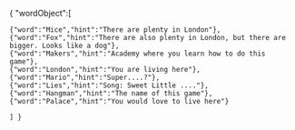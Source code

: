 { "wordObject":[ 

    {"word":"Mice","hint":"There are plenty in London"}, 
    {"word":"Fox","hint":"There are also plenty in London, but there are bigger. Looks like a dog"}, 
    {"word":"Makers","hint":"Academy where you learn how to do this game"},
    {"word":"London","hint":"You are living here"},
    {"word":"Mario","hint":"Super....?"},
    {"word":"Lies","hint":"Song: Sweet Little ...."},
    {"word":"Hangman","hint":"The name of this game"},
    {"word":"Palace","hint":"You would love to live here"}
    
    ] }